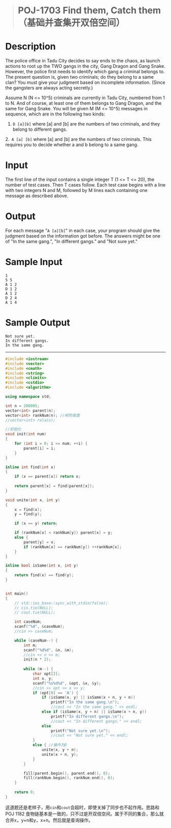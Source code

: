 > # POJ-1703 Find them, Catch them（基础并查集开双倍空间）

# Description

The police office in Tadu City decides to say ends to the chaos, as launch actions to root up the TWO gangs in the city, Gang Dragon and Gang Snake. However, the police first needs to identify which gang a criminal belongs to. The present question is, given two criminals; do they belong to a same clan? You must give your judgment based on incomplete information. (Since the gangsters are always acting secretly.)

Assume N (N <= 10^5) criminals are currently in Tadu City, numbered from 1 to N. And of course, at least one of them belongs to Gang Dragon, and the same for Gang Snake. You will be given M (M <= 10^5) messages in sequence, which are in the following two kinds:

1. `D [a][b]`
where [a] and [b] are the numbers of two criminals, and they belong to different gangs.

2.` A [a] [b]`
where [a] and [b] are the numbers of two criminals. This requires you to decide whether a and b belong to a same gang.

# Input

The first line of the input contains a single integer T (1 <= T <= 20), the number of test cases. Then T cases follow. Each test case begins with a line with two integers N and M, followed by M lines each containing one message as described above.

# Output

For each message "`A [a][b]`" in each case, your program should give the judgment based on the information got before. The answers might be one of "In the same gang.", "In different gangs." and "Not sure yet."

# Sample Input

```
1
5 5
A 1 2
D 1 2
A 1 2
D 2 4
A 1 4
```

# Sample Output

```
Not sure yet.
In different gangs.
In the same gang.
```

-----

```c++
#include <iostream>
#include <vector>
#include <cmath>
#include <string>
#include <climits>
#include <cstdio>
#include <algorithm>

using namespace std;

int n = 200005;
vector<int> parent(n);
vector<int> rankNum(n); //树的高度
//vector<int> rela(n);

//初始化
void init(int num)
{
	for (int i = 0; i <= num; ++i) {
		parent[i] = i;
	}
}

inline int find(int x)
{
	if (x == parent[x]) return x;
	
	return parent[x] = find(parent[x]);
}

void unite(int x, int y) 
{
	x = find(x);
	y = find(y);

	if (x == y) return;

	if (rankNum[x] < rankNum[y]) parent[x] = y;
	else {
		parent[y] = x;
		if (rankNum[x] == rankNum[y]) ++rankNum[x];
	}
}

inline bool isSame(int x, int y)
{
	return find(x) == find(y);
}


int main()
{
	// std::ios_base::sync_with_stdio(false);
	// cin.tie(NULL);
	// cout.tie(NULL);

	int caseNum;
	scanf("%d", &caseNum);
	//cin >> caseNum;

	while (caseNum--) {
		int m;
		scanf("%d%d", &n, &m);
		//cin >> n >> m;
		init(n * 2);
		
		while (m--) {
			char opt[2];
			int x, y;
			scanf("%s%d%d", &opt, &x, &y);
			//cin >> opt >> x >> y;
			if (opt[0] == 'A') {
				if (isSame(x, y) || isSame(x + n, y + n))
					printf("In the same gang.\n");
					//cout << "In the same gang." << endl;
				else if (isSame(x, y + n) || isSame(x + n, y))
					printf("In different gangs.\n");
					//cout << "In different gangs." << endl;
				else 
					printf("Not sure yet.\n");
					//cout << "Not sure yet." << endl;
			}
			else { //操作为D
				unite(x, y + n);
				unite(x + n, y);
			}
		}

		fill(parent.begin(), parent.end(), 0);
		fill(rankNum.begin(), rankNum.end(), 0);
	}
	
    return 0;
}
```

这道题还是老样子，用`cin`和`cout`会超时，即使关掉了同步也不起作用。思路和POJ 1182 食物链基本是一致的，只不过是开双倍空间。属于不同的集合，那么就合并x，y+n和y，x+n。然后就是查询操作。